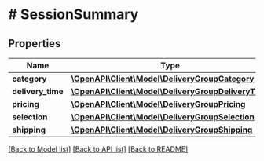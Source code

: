 # # SessionSummary

## Properties

Name | Type | Description | Notes
------------ | ------------- | ------------- | -------------
**category** | [**\OpenAPI\Client\Model\DeliveryGroupCategory**](DeliveryGroupCategory.md) |  | [optional]
**delivery_time** | [**\OpenAPI\Client\Model\DeliveryGroupDeliveryTime**](DeliveryGroupDeliveryTime.md) |  | [optional]
**pricing** | [**\OpenAPI\Client\Model\DeliveryGroupPricing**](DeliveryGroupPricing.md) |  | [optional]
**selection** | [**\OpenAPI\Client\Model\DeliveryGroupSelection**](DeliveryGroupSelection.md) |  | [optional]
**shipping** | [**\OpenAPI\Client\Model\DeliveryGroupShipping**](DeliveryGroupShipping.md) |  | [optional]

[[Back to Model list]](../../README.md#models) [[Back to API list]](../../README.md#endpoints) [[Back to README]](../../README.md)
